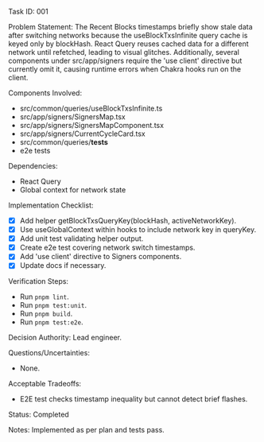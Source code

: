 Task ID: 001

Problem Statement:
The Recent Blocks timestamps briefly show stale data after switching networks because the useBlockTxsInfinite query cache is keyed only by blockHash. React Query reuses cached data for a different network until refetched, leading to visual glitches. Additionally, several components under src/app/signers require the 'use client' directive but currently omit it, causing runtime errors when Chakra hooks run on the client.

Components Involved:
- src/common/queries/useBlockTxsInfinite.ts
- src/app/signers/SignersMap.tsx
- src/app/signers/SignersMapComponent.tsx
- src/app/signers/CurrentCycleCard.tsx
- src/common/queries/__tests__
- e2e tests

Dependencies:
- React Query
- Global context for network state

Implementation Checklist:
- [x] Add helper getBlockTxsQueryKey(blockHash, activeNetworkKey).
- [x] Use useGlobalContext within hooks to include network key in queryKey.
- [x] Add unit test validating helper output.
- [x] Create e2e test covering network switch timestamps.
- [x] Add 'use client' directive to Signers components.
- [x] Update docs if necessary.

Verification Steps:
- Run `pnpm lint`.
- Run `pnpm test:unit`.
- Run `pnpm build`.
- Run `pnpm test:e2e`.

Decision Authority: Lead engineer.

Questions/Uncertainties:
- None.

Acceptable Tradeoffs:
- E2E test checks timestamp inequality but cannot detect brief flashes.

Status: Completed

Notes:
Implemented as per plan and tests pass.
